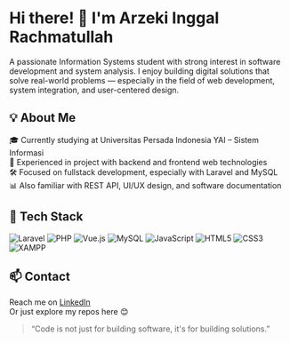 # Hi there! 👋 I'm Arzeki Inggal Rachmatullah

A passionate Information Systems student with strong interest in software development and system analysis. I enjoy building digital solutions that solve real-world problems — especially in the field of web development, system integration, and user-centered design.

## 💡 About Me

🎓 Currently studying at Universitas Persada Indonesia YAI – Sistem Informasi  
💼 Experienced in project with backend and frontend web technologies  
🛠️ Focused on fullstack development, especially with Laravel and MySQL  
📊 Also familiar with REST API, UI/UX design, and software documentation

## 🧰 Tech Stack

![Laravel](https://img.shields.io/badge/Laravel-FF2D20?style=flat&logo=laravel&logoColor=white)
![PHP](https://img.shields.io/badge/PHP-777BB4?style=flat&logo=php&logoColor=white)
![Vue.js](https://img.shields.io/badge/Vue.js-4FC08D?style=flat&logo=vue.js&logoColor=white)
![MySQL](https://img.shields.io/badge/MySQL-00758F?style=flat&logo=mysql&logoColor=white)
![JavaScript](https://img.shields.io/badge/JavaScript-F7DF1E?style=flat&logo=javascript&logoColor=black)
![HTML5](https://img.shields.io/badge/HTML5-E34F26?style=flat&logo=html5&logoColor=white)
![CSS3](https://img.shields.io/badge/CSS3-1572B6?style=flat&logo=css3&logoColor=white)
![XAMPP](https://img.shields.io/badge/XAMPP-FB7A24?style=flat&logo=xampp&logoColor=white)

## 📫 Contact

Reach me on [LinkedIn](https://www.linkedin.com/in/arzekiir/)  
Or just explore my repos here 😊

> “Code is not just for building software, it's for building solutions.”
